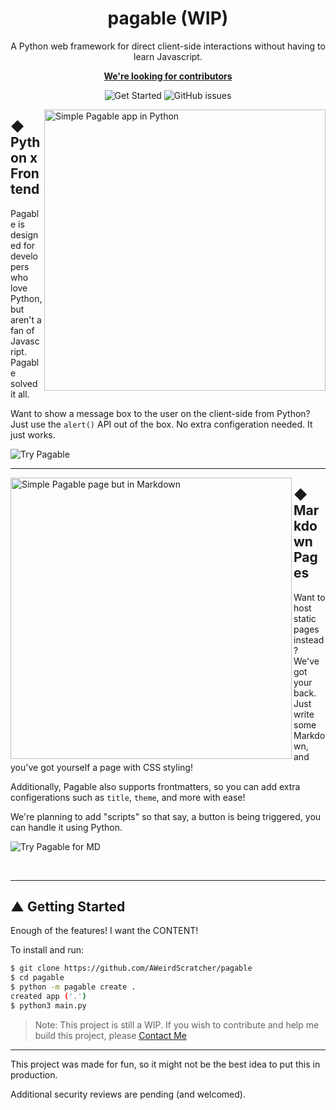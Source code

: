 <div align="center">

# pagable (WIP)

A Python web framework for direct client-side interactions without having to learn Javascript.

**[We're looking for contributors](https://discord.gg/pRWgjYJa3v)**

<div>

![Get Started](https://img.shields.io/badge/▲%20Get%20Started%20→-20B2AA?style=for-the-badge)
![GitHub issues](https://img.shields.io/badge/⬤%20Contribute%20→-2f768e?style=for-the-badge)

</div>

</div>

<div>
  <picture>
    <source media="(prefers-color-scheme: dark)" srcset="https://github.com/AWeirdScratcher/pagable/assets/90096971/8cc29a0e-5e3c-4104-89b5-86a13e53c73d" width="450" align="right">
    <source media="(prefers-color-scheme: light)" srcset="https://github.com/AWeirdScratcher/pagable/assets/90096971/b49503a1-3d93-43f1-9196-44a82bca9c65" width="450" align="right">
    <img alt="Simple Pagable app in Python" src="https://github.com/AWeirdScratcher/pagable/assets/90096971/0445707b-d122-4142-9e64-3676199bcb70" width="450" align="right">
  </picture>
</div>

## ◆ Python x Frontend

Pagable is designed for developers who love Python, but aren't a fan of Javascript. Pagable solved it all.

Want to show a message box to the user on the client-side from Python? Just use the `alert()` API out of the box. No extra configeration needed. It just works.

![Try Pagable](https://img.shields.io/badge/◆%20Try%20Pagable%20→-20B2AA?style=for-the-badge)

***

<div>
  <picture>
    <source media="(prefers-color-scheme: dark)" srcset="https://github.com/AWeirdScratcher/pagable/assets/90096971/0445707b-d122-4142-9e64-3676199bcb70" width="450" align="left">
    <source media="(prefers-color-scheme: light)" srcset="https://github.com/AWeirdScratcher/pagable/assets/90096971/3a4079b0-1209-4d1b-bee7-acac16337110" width="450" align="left">
    <img alt="Simple Pagable page but in Markdown" src="https://github.com/AWeirdScratcher/pagable/assets/90096971/0445707b-d122-4142-9e64-3676199bcb70" width="450" align="left">
  </picture>
</div>

## ◆ Markdown Pages

Want to host static pages instead? We've got your back. Just write some Markdown, and you've got yourself a page with CSS styling!

Additionally, Pagable also supports frontmatters, so you can add extra configerations such as `title`, `theme`, and more with ease!

We're planning to add "scripts" so that say, a button is being triggered, you can handle it using Python.

![Try Pagable for MD](https://img.shields.io/badge/◆%20Try%20Pagable%20For%20MD%20→-2f768e?style=for-the-badge)

<br />

***

## ▲ Getting Started

Enough of the features! I want the CONTENT!

To install and run:

```bash
$ git clone https://github.com/AWeirdScratcher/pagable
$ cd pagable
$ python -m pagable create .
created app ('.')
$ python3 main.py
```

> Note: This project is still a WIP. If you wish to contribute and help me build this project, please [Contact Me](https://github.com/AWeirdScratcher/pagable)

***

This project was made for fun, so it might not be the best idea to put this in production.

Additional security reviews are pending (and welcomed).
